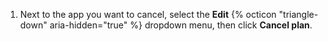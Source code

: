 1. Next to the app you want to cancel, select the **Edit** {% octicon "triangle-down" aria-hidden="true" %} dropdown menu, then click **Cancel plan**.
